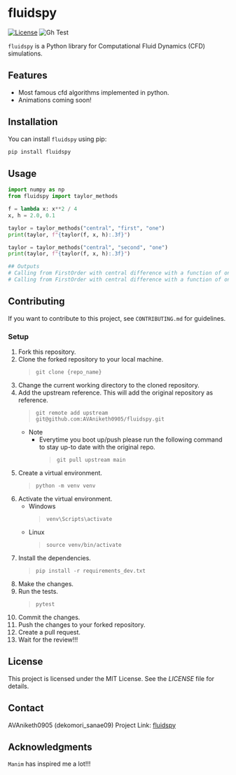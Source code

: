 # fluidspy

[![License](https://img.shields.io/badge/License-MIT-blue.svg)](LICENSE)
![Gh Test](https://github.com/AVAniketh0905/fluidspy/actions/workflows/test_basic.yml/badge.svg)

`fluidspy` is a Python library for Computational Fluid Dynamics (CFD) simulations.

## Features

- Most famous cfd algorithms implemented in python.
- Animations coming soon!

## Installation

You can install `fluidspy` using pip:

```bash
pip install fluidspy
```

## Usage

```python
import numpy as np
from fluidspy import taylor_methods

f = lambda x: x**2 / 4
x, h = 2.0, 0.1

taylor = taylor_methods("central", "first", "one")
print(taylor, f"{taylor(f, x, h):.3f}")

taylor = taylor_methods("central", "second", "one")
print(taylor, f"{taylor(f, x, h):.3f}")

## Outputs
# Calling from FirstOrder with central difference with a function of one dimension. 1.000
# Calling from FirstOrder with central difference with a function of one dimension. 0.500
```

## Contributing

If you want to contribute to this project, see `CONTRIBUTING.md` for guidelines.

### Setup

1. Fork this repository.
2. Clone the forked repository to your local machine.
   > `git clone {repo_name}`
3. Change the current working directory to the cloned repository.
4. Add the upstream reference. This will add the original repository as reference.
   > `git remote add upstream git@github.com:AVAniketh0905/fluidspy.git`
   - Note
     - Everytime you boot up/push please run the following command to stay up-to date with the original repo.
         > `git pull upstream main`
5. Create a virtual environment.
   > `python -m venv venv`
6. Activate the virtual environment.
   - Windows
     > `venv\Scripts\activate`
   - Linux
     > `source venv/bin/activate`
7. Install the dependencies.
   > `pip install -r requirements_dev.txt`
8. Make the changes.
9. Run the tests.
   > `pytest`
10. Commit the changes.
11. Push the changes to your forked repository.
12. Create a pull request.
13. Wait for the review!!!

## License

This project is licensed under the MIT License. See the *LICENSE* file for details.

## Contact

AVAniketh0905 (dekomori_sanae09)
Project Link: [fluidspy](https://github.com/AVAniketh0905/fluidspy)

## Acknowledgments

`Manim` has inspired me a lot!!!
